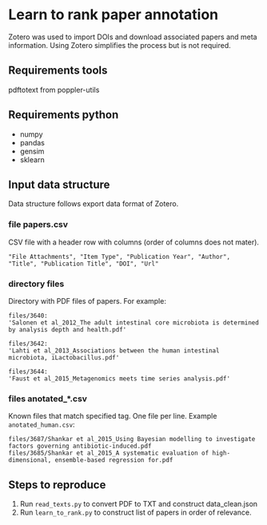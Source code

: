 # Learn to rank paper annotation

Zotero was used to import DOIs and download associated papers and meta information.
Using Zotero simplifies the process but is not required.

## Requirements tools  

pdftotext from poppler-utils

## Requirements python 
* numpy
* pandas
* gensim
* sklearn

## Input data structure

Data structure follows export data format of Zotero.

### file papers.csv

CSV file with a header row with columns (order of columns does not mater).  
```
"File Attachments", "Item Type", "Publication Year", "Author", "Title", "Publication Title", "DOI", "Url"
```

### directory files 

Directory with PDF files of papers.
For example:

```
files/3640:
'Salonen et al_2012_The adult intestinal core microbiota is determined by analysis depth and health.pdf'

files/3642:
'Lahti et al_2013_Associations between the human intestinal microbiota, iLactobacillus.pdf'

files/3644:
'Faust et al_2015_Metagenomics meets time series analysis.pdf'
```

### files anotated_*.csv
Known files that match specified tag. One file per line.
Example `anotated_human.csv`:

```
files/3687/Shankar et al_2015_Using Bayesian modelling to investigate factors governing antibiotic-induced.pdf
files/3685/Shankar et al_2015_A systematic evaluation of high-dimensional, ensemble-based regression for.pdf
```

## Steps to reproduce
1. Run `read_texts.py` to convert PDF to TXT and construct data_clean.json
2. Run `learn_to_rank.py` to construct list of papers in order of relevance.
